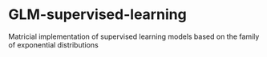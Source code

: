 # GLM-supervised-learning
Matricial implementation of supervised learning models based on the family of exponential distributions

